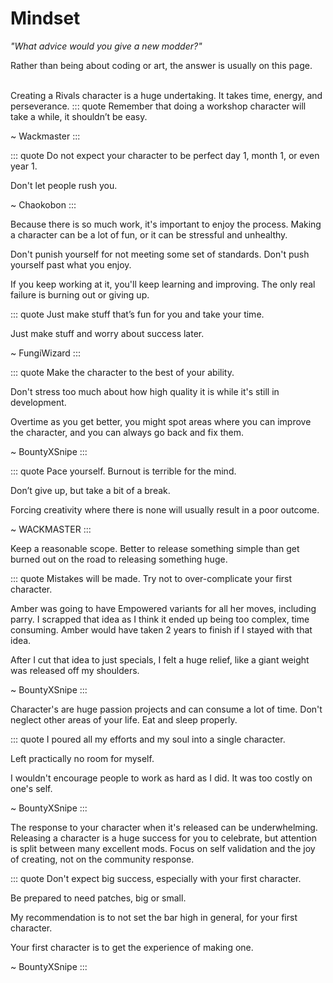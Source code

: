 # Mindset

*"What advice would you give a new modder?"*

Rather than being about coding or art, the answer is usually on this page.

\
Creating a Rivals character is a huge undertaking. It takes time, energy, and perseverance.
::: quote
Remember that doing a workshop character will take a while, it shouldn’t be easy.

~ Wackmaster
:::

::: quote
Do not expect your character to be perfect day 1, month 1, or even year 1. 

Don't let people rush you.

~ Chaokobon
:::

Because there is so much work, it's important to enjoy the process. Making a character can be a lot of fun, or it can be stressful and unhealthy.

Don't punish yourself for not meeting some set of standards. Don't push yourself past what you enjoy. 

If you keep working at it, you'll keep learning and improving. The only real failure is burning out or giving up.

::: quote
Just make stuff that’s fun for you and take your time. 

Just make stuff and worry about success later.

~ FungiWizard
:::

::: quote
Make the character to the best of your ability. 

Don't stress too much about how high quality it is while it's still in development. 

Overtime as you get better, you might spot areas where you can improve the character,
and you can always go back and fix them.

~ BountyXSnipe
:::

::: quote
Pace yourself. Burnout is terrible for the mind.

Don’t give up, but take a bit of a break.

Forcing creativity where there is none will usually result in a poor outcome.

~ WACKMASTER
:::

Keep a reasonable scope. Better to release something simple than get burned out on the road to releasing something huge.

::: quote
Mistakes will be made. Try not to over-complicate your first character.

Amber was going to have Empowered variants for all her moves, including parry. I scrapped that idea as I think it ended up being too complex, time consuming. Amber would have taken 2 years to finish if I stayed with that idea.

After I cut that idea to just specials, I felt a huge relief, like a giant weight was released off my shoulders.

~ BountyXSnipe
:::

Character's are huge passion projects and can consume a lot of time.
Don't neglect other areas of your life. Eat and sleep properly.

::: quote
I poured all my efforts and my soul into a single character.

Left practically no room for myself.

I wouldn't encourage people to work as hard as I did. It was too costly on one's self.

~ BountyXSnipe
:::

The response to your character when it's released can be underwhelming. Releasing a character is a huge success for you to celebrate, but attention is split between many excellent mods. Focus on self validation and the joy of creating, not on the community response.

::: quote
Don't expect big success, especially with your first character.

Be prepared to need patches, big or small.

My recommendation is to not set the bar high in general, for your first character.

Your first character is to get the experience of making one.

~ BountyXSnipe
:::